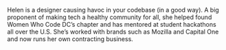 Helen is a designer causing havoc in your codebase (in a good way). A big proponent of making tech a healthy community for all, she helped found Women Who Code DC’s chapter and has mentored at student hackathons all over the U.S. She’s worked with brands such as Mozilla and Capital One and now runs her own contracting business.